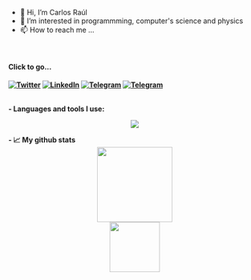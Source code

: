 - 👋 Hi, I’m Carlos Raúl
- 👀 I’m interested in programmming, computer's science and physics
- 📫 How to reach me ...
<br>
<h4> Click to go...<h4> 
  
[![Twitter][1.2]][1] [![LinkedIn][2.2]][2] [![Telegram][3.2]][3] [![Telegram][4.2]][4]
  
[1.2]: https://s4.uupload.ir/files/twitter_prkb.png
[2.2]: https://s4.uupload.ir/files/linkedin_amwn.png
[3.2]: https://i0.wp.com/info.orcid.org/wp-content/uploads/2021/01/orcid_128x128.png?w=128&ssl=1
[4.2]: https://s4.uupload.ir/files/telegram_q47u.png
  
[1]: https://twitter.com/Carlos_CrlsPrm
[2]: https://www.linkedin.com/in/carlos-ra%C3%BAl-primo-sapillado-b2b86624b/
[3]: https://orcid.org/0000-0003-2164-5265
[4]: https://telegram.me/Carlos_Raul_CrlsRl
  
<br>
- Languages and tools I use:  
<p align="center">
  <a href="https://skillicons.dev">
    <img src="https://skillicons.dev/icons?i=bash,linux,git,github,vscode,vim,neovim,latex,fortran,py,ai,ps" />
  </a>
</p>
- 📈 My github stats

<div align="center">
  <img height="150px" src="https://github-readme-stats.vercel.app/api?username=CrlsPrm&show_icons=true&theme=dark" />
 </div>
 <div align="center">
  <img height="100px" src="https://github-readme-stats.vercel.app/api/top-langs/?username=CrlsPrm&hide=html&layout=compact&theme=dark" />
 </div>
<!---
CrlsPrm/CrlsPrm is a ✨ special ✨ repository because its `README.md` (this file) appears on your GitHub profile.
You can click the Preview link to take a look at your changes.
--->
